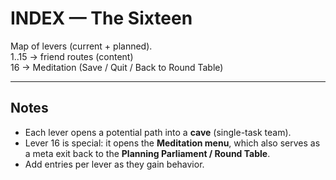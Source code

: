# INDEX — The Sixteen

Map of levers (current + planned).  
1..15 → friend routes (content)  
16 → Meditation (Save / Quit / Back to Round Table)

---

## Notes
- Each lever opens a potential path into a **cave** (single-task team).  
- Lever 16 is special: it opens the **Meditation menu**, which also serves as a meta exit back to the **Planning Parliament / Round Table**.  
- Add entries per lever as they gain behavior.
